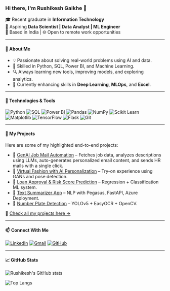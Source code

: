 ### Hi there, I'm Rushikesh Gaikhe 👋

🎓 Recent graduate in **Information Technology**  
💼 Aspiring **Data Scientist | Data Analyst | ML Engineer**  
📍 Based in India | 🌐 Open to remote work opportunities

---

#### 🚀 About Me

- 💡 Passionate about solving real-world problems using AI and data.
- 🧠 Skilled in Python, SQL, Power BI, and Machine Learning.
- 🔍 Always learning new tools, improving models, and exploring analytics.
- 🎯 Currently enhancing skills in **Deep Learning**, **MLOps**, and **Excel**.

---

#### 🔧 Technologies & Tools

![Python](https://img.shields.io/badge/-Python-3776AB?style=flat&logo=python&logoColor=white)
![SQL](https://img.shields.io/badge/-SQL-4479A1?style=flat&logo=postgresql&logoColor=white)
![Power BI](https://img.shields.io/badge/-Power%20BI-F2C811?style=flat&logo=powerbi&logoColor=black)
![Pandas](https://img.shields.io/badge/-Pandas-150458?style=flat&logo=pandas)
![NumPy](https://img.shields.io/badge/-NumPy-013243?style=flat&logo=numpy)
![Scikit Learn](https://img.shields.io/badge/-Scikit%20Learn-F7931E?style=flat&logo=scikitlearn&logoColor=black)
![Matplotlib](https://img.shields.io/badge/-Matplotlib-11557C?style=flat)
![TensorFlow](https://img.shields.io/badge/-TensorFlow-FF6F00?style=flat&logo=tensorflow)
![Flask](https://img.shields.io/badge/-Flask-000000?style=flat&logo=flask)
![Git](https://img.shields.io/badge/-Git-F05032?style=flat&logo=git&logoColor=white)

---

#### 🧠 My Projects

Here are some of my highlighted end-to-end projects:

- 🔹 [GenAI Job Mail Automation](https://github.com/rushikesh092002) – Fetches job data, analyzes descriptions using LLMs, auto-generates personalized email content, and sends HR mails with a single click.
- 🔹 [Virtual Fashion with AI Personalization](https://github.com/rushikesh092002) – Try-on experience using GANs and pose detection.
- 🔹 [Loan Approval & Risk Score Prediction](https://github.com/rushikesh092002) – Regression + Classification ML system.
- 🔹 [Text Summarizer App](https://github.com/rushikesh092002) – NLP with Pegasus, FastAPI, Azure Deployment.
- 🔹 [Number Plate Detection](https://github.com/rushikesh092002) – YOLOv5 + EasyOCR + OpenCV.

📁 [Check all my projects here →](https://github.com/rushikesh092002?tab=repositories)

---

#### 📫 Connect With Me

[![LinkedIn](https://img.shields.io/badge/-LinkedIn-0077B5?style=flat&logo=linkedin&logoColor=white)](https://www.linkedin.com/in/rushikesh-gaikhe/)
[![Gmail](https://img.shields.io/badge/-rushikeshgaikhe09@gmail.com-D14836?style=flat&logo=gmail&logoColor=white)](mailto:rushikeshgaikhe09@gmail.com)
[![GitHub](https://img.shields.io/badge/-GitHub-181717?style=flat&logo=github&logoColor=white)](https://github.com/rushikesh092002)

---

#### 📈 GitHub Stats

![Rushikesh's GitHub stats](https://github-readme-stats.vercel.app/api?username=rushikesh092002&show_icons=true&theme=radical)

![Top Langs](https://github-readme-stats.vercel.app/api/top-langs/?username=rushikesh092002&layout=compact&theme=radical)
